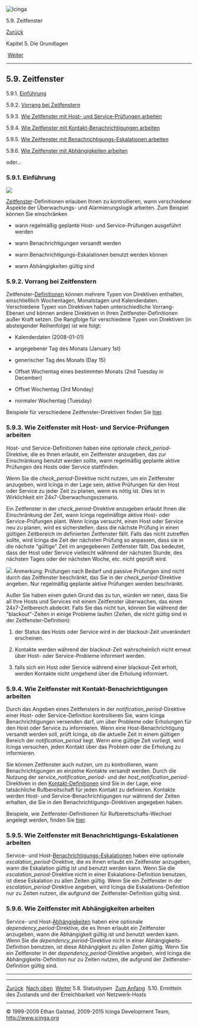 ![Icinga](../images/logofullsize.png "Icinga")

5.9. Zeitfenster

[Zurück](statetypes.md) 

Kapitel 5. Die Grundlagen

 [Weiter](networkreachability.md)

* * * * *

5.9. Zeitfenster
----------------

5.9.1. [Einführung](timeperiods.md#introduction)

5.9.2. [Vorrang bei Zeitfenstern](timeperiods.md#precedence)

5.9.3. [Wie Zeitfenster mit Host- und Service-Prüfungen
arbeiten](timeperiods.md#hostservicechecks)

5.9.4. [Wie Zeitfenster mit Kontakt-Benachrichtigungen
arbeiten](timeperiods.md#contactnotifications)

5.9.5. [Wie Zeitfenster mit Benachrichtigungs-Eskalationen
arbeiten](timeperiods.md#notificationescalations)

5.9.6. [Wie Zeitfenster mit Abhängigkeiten
arbeiten](timeperiods.md#dependenciestimeperiods)

oder...

### 5.9.1. Einführung

![](../images/objects-timeperiods.png)

[Zeitfenster](objectdefinitions.md#objectdefinitions-timeperiod)-Definitionen
erlauben Ihnen zu kontrollieren, wann verschiedene Aspekte der
Überwachungs- und Alarmierungslogik arbeiten. Zum Beispiel können Sie
einschränken

-   wann regelmäßig geplante Host- und Service-Prüfungen ausgeführt
    werden

-   wann Benachrichtigungen versandt werden

-   wann Benachrichtigungs-Eskalationen benutzt werden können

-   wann Abhängigkeiten gültig sind

### 5.9.2. Vorrang bei Zeitfenstern

Zeitfenster-[Definitionen](objectdefinitions.md#objectdefinitions-timeperiod)
können mehrere Typen von Direktiven enthalten, einschließlich
Wochentagen, Monatstagen und Kalenderdaten. Verschiedene Typen von
Direktiven haben unterschiedliche Vorrang-Ebenen und können andere
Direktiven in Ihren Zeitfenster-Definitionen außer Kraft setzen. Die
Rangfolge für verschiedene Typen von Direktiven (in absteigender
Reihenfolge) ist wie folgt:

-   Kalenderdaten (2008-01-01)

-   angegebener Tag des Monats (January 1st)

-   generischer Tag des Monats (Day 15)

-   Offset Wochentag eines bestimmten Monats (2nd Tuesday in December)

-   Offset Wochentag (3rd Monday)

-   normaler Wochentag (Tuesday)

Beispiele für verschiedene Zeitfenster-Direktiven finden Sie
[hier](objectdefinitions.md#objectdefinitions-timeperiod).

### 5.9.3. Wie Zeitfenster mit Host- und Service-Prüfungen arbeiten

Host- und Service-Definitionen haben eine optionale
*check\_period*-Direktive, die es Ihnen erlaubt, ein Zeitfenster
anzugeben, das zur Einschränkung benutzt werden sollte, wann regelmäßig
geplante aktive Prüfungen des Hosts oder Service stattfinden.

Wenn Sie die *check\_period*-Direktive nicht nutzen, um ein Zeitfenster
anzugeben, wird Icinga in der Lage sein, aktive Prüfungen für den Host
oder Service zu jeder Zeit zu planen, wenn es nötig ist. Dies ist in
Wirklichkeit ein 24x7-Überwachungsszenario.

Ein Zeitfenster in der *check\_period*-Direktive anzugeben erlaubt Ihnen
die Einschränkung der Zeit, wann Icinga regelmäßige aktive Host- oder
Service-Prüfungen plant. Wenn Icinga versucht, einen Host oder Service
neu zu planen, wird es sicherstellen, dass die nächste Prüfung in einen
gültigen Zeitbereich im definierten Zeitfenster fällt. Falls das nicht
zutreffen sollte, wird Icinga die Zeit der nächsten Prüfung so anpassen,
dass sie in die nächste "gültige" Zeit im angegebenen Zeitfenster fällt.
Das bedeutet, dass der Host oder Service vielleicht während der nächsten
Stunde, des nächsten Tages oder der nächsten Woche, etc. nicht geprüft
wird.

![](../images/note.gif) Anmerkung: Prüfungen nach Bedarf und passive
Prüfungen sind nicht durch das Zeitfenster beschränkt, das Sie in der
*check\_period*-Direktive angeben. Nur regelmäßig geplante aktive
Prüfungen werden beschränkt.

Außer Sie haben einen guten Grund das zu tun, würden wir raten, dass Sie
all Ihre Hosts und Services mit einem Zeitfenster überwachen, das einen
24x7-Zeitbereich abdeckt. Falls Sie das nicht tun, können Sie während
der "blackout"-Zeiten in einige Probleme laufen (Zeiten, die nicht
gültig sind in der Zeitfenster-Definition):

1.  der Status des Hosts oder Service wird in der blackout-Zeit
    unverändert erscheinen.

2.  Kontakte werden während der blackout-Zeit wahrscheinlich nicht
    erneut über Host- oder Service-Probleme informiert werden.

3.  falls sich ein Host oder Service während einer blackout-Zeit erholt,
    werden Kontakte nicht umgehend über die Erholung informiert.

### 5.9.4. Wie Zeitfenster mit Kontakt-Benachrichtigungen arbeiten

Durch das Angeben eines Zeitfensters in der
*notification\_period*-Direktive einer Host- oder Service-Definition
kontrollieren Sie, wann Icinga Benachrichtigungen versenden darf, um
über Probleme oder Erholungen für den Host oder Service zu informieren.
Wenn eine Host-Benachrichtigung versandt werden soll, prüft Icinga, ob
die aktuelle Zeit in einem gültigen Bereich der *notification\_period*
liegt. Wenn eine gültige Zeit vorliegt, wird Icinga versuchen, jeden
Kontakt über das Problem oder die Erholung zu informieren.

Sie können Zeitfenster auch nutzen, um zu kontrollieren, wann
Benachrichtigungen an einzelne Kontakte versandt werden. Durch die
Nutzung der *service\_notification\_period*- und der
*host\_notification\_period*-Direktiven in den
[Kontakt-Definitionen](objectdefinitions.md#objectdefinitions-contact)
sind Sie in der Lage, eine tatsächliche Rufbereitschaft für jeden
Kontakt zu definieren. Kontakte werden Host- und
Service-Benachrichtigungen nur während der Zeiten erhalten, die Sie in
den Benachrichtigungs-Direktiven angegeben haben.

Beispiele, wie Zeitfenster-Definitionen für Rufbereitschafts-Wechsel
angelegt werden, finden Sie
[hier](oncallrotation.md "7.11. Bereitschafts-Rotation").

### 5.9.5. Wie Zeitfenster mit Benachrichtigungs-Eskalationen arbeiten

Service- und
Host-[Benachrichtigungs-Eskalationen](escalations.md "7.9. Benachrichtigungseskalationen")
haben eine optionale *escalation\_period*-Direktive, die es Ihnen
erlaubt ein Zeitfenster anzugeben, wann die Eskalation gültig ist und
benutzt werden kann. Wenn Sie die *escalation\_period*-Direktive nicht
in einer Eskalations-Definition benutzen, ist diese Eskalation zu allen
Zeiten gültig. Wenn Sie ein Zeitfenster in der
*escalation\_period*-Direktive angeben, wird Icinga die
Eskalations-Definition nur zu Zeiten nutzen, die aufgrund der
Zeitfenster-Definition gültig sind.

### 5.9.6. Wie Zeitfenster mit Abhängigkeiten arbeiten

Service- und
Host-[Abhängigkeiten](dependencies.md "7.13. Host- und Service-Abhängigkeiten")
haben eine optionale *dependency\_period*-Direktive, die es Ihnen
erlaubt ein Zeitfenster anzugeben, wann die Abhängigkeit gültig ist und
benutzt werden kann. Wenn Sie die *dependency\_period*-Direktive nicht
in einer Abhängigkeits-Definition benutzen, ist diese Abhängigkeit zu
allen Zeiten gültig. Wenn Sie ein Zeitfenster in der
*dependency\_period*-Direktive angeben, wird Icinga die
Abhängigkeits-Definition nur zu Zeiten nutzen, die aufgrund der
Zeitfenster-Definition gültig sind.

* * * * *

  ---------------------------- -------------------------- -------------------------------------------------------------------------
  [Zurück](statetypes.md)    [Nach oben](ch05.md)      [Weiter](networkreachability.md)
  5.8. Statustypen             [Zum Anfang](index.md)    5.10. Ermitteln des Zustands und der Erreichbarkeit von Netzwerk-Hosts
  ---------------------------- -------------------------- -------------------------------------------------------------------------

© 1999-2009 Ethan Galstad, 2009-2015 Icinga Development Team,
http://www.icinga.org
